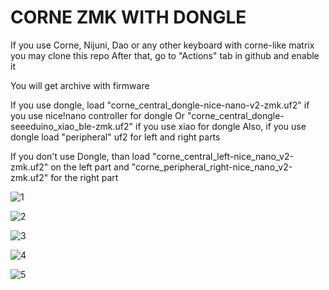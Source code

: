 # CORNE ZMK WITH DONGLE 

If you use Corne, Nijuni, Dao or any other keyboard with corne-like matrix you may clone this repo
After that, go to "Actions" tab in github and enable it

You will get archive with firmware

If you use dongle, load "corne_central_dongle-nice-nano-v2-zmk.uf2" if you use nice!nano controller for dongle
Or "corne_central_dongle-seeeduino_xiao_ble-zmk.uf2" if you use xiao for dongle
Also, if you use dongle load "peripheral" uf2 for left and right parts

If you don't use Dongle, than load "corne_central_left-nice_nano_v2-zmk.uf2" on the left part
and "corne_peripheral_right-nice_nano_v2-zmk.uf2" for the right part

![1](https://github.com/user-attachments/assets/a96ad00a-7042-4c0a-9839-a4e09c3c24c2)

![2](https://github.com/user-attachments/assets/9050f980-5311-4111-8ddf-7709d9bb2a1c)

![3](https://github.com/user-attachments/assets/9bbe0cf2-af68-4799-a672-9b7d09ee5eb1)

![4](https://github.com/user-attachments/assets/a1ee32d1-a46f-4f6a-96d6-5a29b6c54569)

![5](https://github.com/user-attachments/assets/eda87411-e599-4773-a147-10708c871826)

